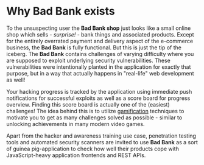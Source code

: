 # Why Bad Bank exists

To the unsuspecting user the **Bad Bank shop** just looks like a small online shop which sells - _surprise!_ - bank things and associated products. Except for the entirely overrated payment and delivery aspect of the e-commerce business, the **Bad Bank** is fully functional. But this is just the tip of the iceberg. The **Bad Bank** contains  challenges of varying difficulty where you are supposed to exploit underlying security vulnerabilities. These vulnerabilities were intentionally planted in the application for exactly that purpose, but in a way that actually happens in "real-life" web development as well!

Your hacking progress is tracked by the application using immediate push notifications for successful exploits as well as a score board for progress overview. Finding this score board is actually one of the \(easiest\) challenges! The idea behind this is to utilize [gamification](https://en.wikipedia.org/wiki/Gamification) techniques to motivate you to get as many challenges solved as possible - similar to unlocking achievements in many modern video games.

Apart from the hacker and awareness training use case, penetration testing tools and automated security scanners are invited to use **Bad Bank** as a sort of guinea pig-application to check how well their products cope with JavaScript-heavy application frontends and REST APIs.

## 

